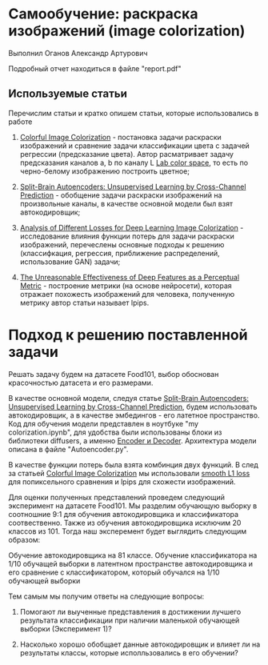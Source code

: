 # Самообучение: раскраска изображений (image colorization)
Выполнил Оганов Александр Артурович

Подробный отчет находиться в файле "report.pdf"

## Используемые статьи

Перечислим статьи и кратко опишем статьи, которые использовались в работе
1. [Colorful Image Colorization](https://arxiv.org/abs/1603.08511) - постановка задачи раскраски изображений и сравнение задачи классификации цвета с задачей регрессии (предсказание цвета). Автор расматривает задачу предсказания каналов a, b по каналу L [Lab color space](https://en.wikipedia.org/wiki/CIELAB_color_space), то есть по черно-белому изображению построить цветное;

2. [Split-Brain Autoencoders: Unsupervised Learning by Cross-Channel Prediction](https://arxiv.org/abs/1611.09842) - обобщение задачи раскраски изображений на произвольные каналы, в качестве основной модели был взят автокодировщик;

3. [Analysis of Different Losses for Deep Learning Image Colorization](https://arxiv.org/abs/2204.02980) - исследование влияния функции потерь для задачи раскраски изображений, перечеслены основные подходы к решению (классифкация, регрессия, приближение распределений, использование GAN) задачи;

4. [The Unreasonable Effectiveness of Deep Features as a Perceptual Metric](https://arxiv.org/abs/1801.03924) - построение метрики (на основе нейросети), которая отражает похожесть изображений для человека, полученную метрику автор статьи называет lpips.

# Подход к решению поставленной задачи

Решать задачу будем на датасете Food101, выбор обоснован красочностью датасета и его размерами.

В качестве основной модели, следуя статье  [Split-Brain Autoencoders: Unsupervised Learning by Cross-Channel Prediction](https://arxiv.org/abs/1611.09842), будем использовать автокодировщик, а в качестве эмбедингов - его латетное пространство. Код для обучения модели представлен в ноутбуке "my colorization.ipynb", для удобства были использованы блоки из библиотеки diffusers, а именно [Encoder и Decoder](https://github.com/huggingface/diffusers/blob/main/src/diffusers/models/vae.py). Архитектура модели описана в файле "Autoencoder.py".

В качестве функции потерь была взята комбинция двух функций. В след за статьей [Colorful Image Colorization](https://arxiv.org/abs/1603.08511) мы использовали [smooth L1 loss](https://pytorch.org/docs/stable/generated/torch.nn.SmoothL1Loss.html) для попиксельного сравнения и lpips для схожести изображений.

Для оценки полученных представлений проведем следующий эксперимент на датасете Food101. Мы разделим обучающую выборку в соотношние 9:1 для обучения автокодировщика и классификатора соотвественно. Также из обучения автокодировщика исключим 20 классов из 101. Тогда наш эксперемент будет выглядить следующим образом:

Обучение автокодировщика на 81 классе. Обучение классификатора на 1/10  обучащей выборки в латентном пространстве автокодировщика и его сравнение с классификатором, который обучался на 1/10 обучающей выборки


Тем самым мы получим ответы на следующие вопросы:

1. Помогают ли выученные представления в достижении лучшего результата классификации при наличии маленькой обучающей выборки (Эксперимент 1)?

2. Насколько хорошо обобщает данные автокодировщик и влияет ли на результаты классы, которые исполльзовались в его обучении?
